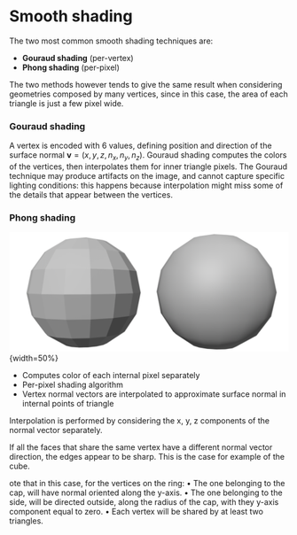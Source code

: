 
# Smooth shading 

The two most common smooth shading techniques are: 

- **Gouraud shading** (per-vertex)
- **Phong shading** (per-pixel)


The two methods however tends to give the same result when considering geometries composed by many vertices, since in this case, the area of each triangle is just a few pixel wide.


### Gouraud shading

A vertex is encoded with 6 values, defining position and direction of the surface normal $\boldsymbol{v}=\left(x, y, z, n_x, n_y, n_z\right)$. Gouraud shading computes the colors of the vertices, then interpolates them for inner triangle pixels.
The Gouraud technique may produce artifacts on the image, and cannot capture specific lighting conditions: this happens because interpolation might miss some of the details that appear between the vertices. 


### Phong shading 

![](images/b18320c4aaefad75721439dfd28c819a.png){width=50%}

- Computes color of each internal pixel separately
- Per-pixel shading algorithm
- Vertex normal vectors are interpolated to approximate surface normal in internal points of triangle

Interpolation is performed by considering the x, y, z components of the normal vector separately.






If all the faces that share the same vertex have a different normal vector direction, the edges appear to be sharp. This is the case for example of the cube.


ote that in this case, for the vertices on the ring: • The one belonging to the cap, will have normal oriented along the y-axis. • The one belonging to the side, will be directed outside, along the radius of the cap, with they y-axis component equal to zero. • Each vertex will be shared by at least two triangles.
